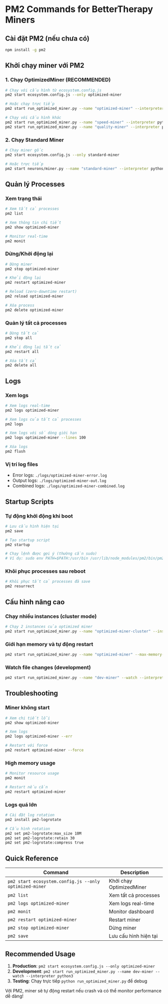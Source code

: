 # PM2 Commands for BetterTherapy Miners

## Cài đặt PM2 (nếu chưa có)
```bash
npm install -g pm2
```

## Khởi chạy miner với PM2

### 1. Chạy OptimizedMiner (RECOMMENDED)
```bash
# Chạy với cấu hình từ ecosystem.config.js
pm2 start ecosystem.config.js --only optimized-miner

# Hoặc chạy trực tiếp
pm2 start run_optimized_miner.py --name "optimized-miner" --interpreter python3 -- --config mid_range --model balanced

# Chạy với cấu hình khác
pm2 start run_optimized_miner.py --name "speed-miner" --interpreter python3 -- --config low_end --model speed
pm2 start run_optimized_miner.py --name "quality-miner" --interpreter python3 -- --config high_end --model quality
```

### 2. Chạy Standard Miner
```bash
# Chạy miner gốc
pm2 start ecosystem.config.js --only standard-miner

# Hoặc trực tiếp
pm2 start neurons/miner.py --name "standard-miner" --interpreter python3 -- --netuid 34 --subtensor.network finney --logging.debug
```

## Quản lý Processes

### Xem trạng thái
```bash
# Xem tất cả processes
pm2 list

# Xem thông tin chi tiết
pm2 show optimized-miner

# Monitor real-time
pm2 monit
```

### Dừng/Khởi động lại
```bash
# Dừng miner
pm2 stop optimized-miner

# Khởi động lại
pm2 restart optimized-miner

# Reload (zero-downtime restart)
pm2 reload optimized-miner

# Xóa process
pm2 delete optimized-miner
```

### Quản lý tất cả processes
```bash
# Dừng tất cả
pm2 stop all

# Khởi động lại tất cả
pm2 restart all

# Xóa tất cả
pm2 delete all
```

## Logs

### Xem logs
```bash
# Xem logs real-time
pm2 logs optimized-miner

# Xem logs của tất cả processes
pm2 logs

# Xem logs với số dòng giới hạn
pm2 logs optimized-miner --lines 100

# Xóa logs
pm2 flush
```

### Vị trí log files
- Error logs: `./logs/optimized-miner-error.log`
- Output logs: `./logs/optimized-miner-out.log`
- Combined logs: `./logs/optimized-miner-combined.log`

## Startup Scripts

### Tự động khởi động khi boot
```bash
# Lưu cấu hình hiện tại
pm2 save

# Tạo startup script
pm2 startup

# Chạy lệnh được gợi ý (thường cần sudo)
# Ví dụ: sudo env PATH=$PATH:/usr/bin /usr/lib/node_modules/pm2/bin/pm2 startup systemd -u hungtranmanh --hp /Users/hungtranmanh
```

### Khôi phục processes sau reboot
```bash
# Khôi phục tất cả processes đã save
pm2 resurrect
```

## Cấu hình nâng cao

### Chạy nhiều instances (cluster mode)
```bash
# Chạy 2 instances của optimized miner
pm2 start run_optimized_miner.py --name "optimized-miner-cluster" --instances 2 --interpreter python3
```

### Giới hạn memory và tự động restart
```bash
pm2 start run_optimized_miner.py --name "optimized-miner" --max-memory-restart 4G --interpreter python3
```

### Watch file changes (development)
```bash
pm2 start run_optimized_miner.py --name "dev-miner" --watch --interpreter python3
```

## Troubleshooting

### Miner không start
```bash
# Xem chi tiết lỗi
pm2 show optimized-miner

# Xem logs
pm2 logs optimized-miner --err

# Restart với force
pm2 restart optimized-miner --force
```

### High memory usage
```bash
# Monitor resource usage
pm2 monit

# Restart nếu cần
pm2 restart optimized-miner
```

### Logs quá lớn
```bash
# Cài đặt log rotation
pm2 install pm2-logrotate

# Cấu hình rotation
pm2 set pm2-logrotate:max_size 10M
pm2 set pm2-logrotate:retain 30
pm2 set pm2-logrotate:compress true
```

## Quick Reference

| Command | Description |
|---------|-------------|
| `pm2 start ecosystem.config.js --only optimized-miner` | Khởi chạy OptimizedMiner |
| `pm2 list` | Xem tất cả processes |
| `pm2 logs optimized-miner` | Xem logs real-time |
| `pm2 monit` | Monitor dashboard |
| `pm2 restart optimized-miner` | Restart miner |
| `pm2 stop optimized-miner` | Dừng miner |
| `pm2 save` | Lưu cấu hình hiện tại |

## Recommended Usage

1. **Production**: `pm2 start ecosystem.config.js --only optimized-miner`
2. **Development**: `pm2 start run_optimized_miner.py --name dev-miner --watch --interpreter python3`
3. **Testing**: Chạy trực tiếp `python run_optimized_miner.py` để debug

Với PM2, miner sẽ tự động restart nếu crash và có thể monitor performance dễ dàng!
